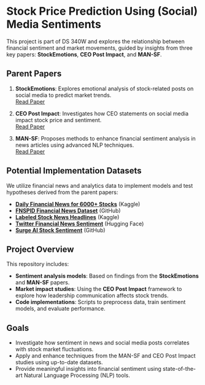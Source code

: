 # Stock Price Prediction Using (Social) Media Sentiments  
This project is part of DS 340W and explores the relationship between financial sentiment and market movements, guided by insights from three key papers: **StockEmotions**, **CEO Post Impact**, and **MAN-SF**.

## Parent Papers
1. **StockEmotions**: Explores emotional analysis of stock-related posts on social media to predict market trends.  
   [Read Paper](https://arxiv.org/pdf/2301.09279v2)  

2. **CEO Post Impact**: Investigates how CEO statements on social media impact stock price and sentiment.  
   [Read Paper](https://arxiv.org/pdf/2211.01287v2)

3. **MAN-SF**: Proposes methods to enhance financial sentiment analysis in news articles using advanced NLP techniques.  
   [Read Paper](https://aclanthology.org/2020.emnlp-main.676.pdf)

## Potential Implementation Datasets
We utilize financial news and analytics data to implement models and test hypotheses derived from the parent papers:
- **[Daily Financial News for 6000+ Stocks](https://www.kaggle.com/datasets/miguelaenlle/massive-stock-news-analysis-db-for-nlpbacktests/data?select=raw_analyst_ratings.csv)** (Kaggle)
- **[FNSPID Financial News Dataset](https://github.com/Zdong104/FNSPID_Financial_News_Dataset)** (GitHub)
- **[Labeled Stock News Headlines](https://www.kaggle.com/datasets/johoetter/labeled-stock-news-headlines)** (Kaggle)
- **[Twitter Financial News Sentiment](https://huggingface.co/datasets/zeroshot/twitter-financial-news-sentiment)** (Hugging Face)
- **[Surge AI Stock Sentiment](https://github.com/surge-ai/stock-sentiment)** (GitHub)

## Project Overview
This repository includes:
- **Sentiment analysis models**: Based on findings from the **StockEmotions** and **MAN-SF** papers.
- **Market impact studies**: Using the **CEO Post Impact** framework to explore how leadership communication affects stock trends.
- **Code implementations**: Scripts to preprocess data, train sentiment models, and evaluate performance.

## Goals
- Investigate how sentiment in news and social media posts correlates with stock market fluctuations.
- Apply and enhance techniques from the MAN-SF and CEO Post Impact studies using up-to-date datasets.
- Provide meaningful insights into financial sentiment using state-of-the-art Natural Language Processing (NLP) tools.
